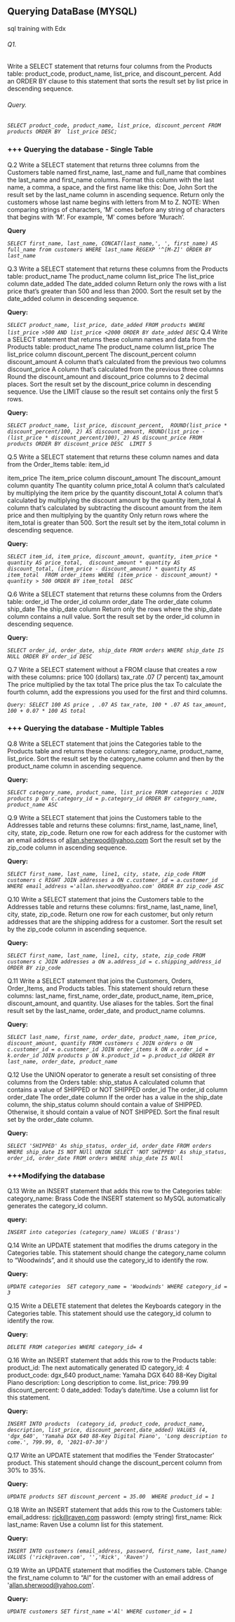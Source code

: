 
## **Querying DataBase** (MYSQL)
sql training with Edx

###### Q1.
Write a SELECT statement that returns four columns from the Products table: product_code, product_name, list_price, and discount_percent. Add an ORDER BY clause to this statement that sorts the result set by list price in descending sequence. 
###### Query.
*`SELECT product_code, product_name, list_price, discount_percent
FROM products
ORDER BY  list_price DESC;`*



### **+++ Querying the database - Single Table**

Q.2 
Write a SELECT statement that returns three columns from the Customers table named first_name, last_name and full_name that combines the last_name and first_name columns.
Format this column with the last name, a comma, a space, and the first name like this:
Doe, John
Sort the result set by the last_name column in ascending sequence.
Return only the customers whose last name begins with letters from M to Z.
NOTE: When comparing strings of characters, ‘M’ comes before any string of characters that begins with ‘M’. For example, ‘M’ comes before ‘Murach’.


**Query**

*`SELECT first_name, last_name, CONCAT(last_name,', ', first_name) AS full_name
from customers
WHERE last_name REGEXP '^[M-Z]'
ORDER BY last_name`*



Q.3
Write a SELECT statement that returns these columns from the Products table:
product_name The product_name column
list_price The list_price column
date_added The date_added column
Return only the rows with a list price that’s greater than 500 and less than 2000.
Sort the result set by the date_added column in descending sequence.

**Query:**

*`
SELECT product_name, list_price, date_added
FROM products
WHERE list_price >500 AND list_price <2000
ORDER BY date_added DESC
`*
Q.4
Write a SELECT statement that returns these column names and data from the Products table:
product_name The product_name column
list_price The list_price column
discount_percent The discount_percent column
discount_amount A column that’s calculated from the previous two columns
discount_price A column that’s calculated from the previous three columns
Round the discount_amount and discount_price columns to 2 decimal places.
Sort the result set by the discount_price column in descending sequence.
Use the LIMIT clause so the result set contains only the first 5 rows.

**Query:**

*`
SELECT product_name, list_price, discount_percent,  ROUND(list_price * discount_percent/100, 2) AS discount_amount,
ROUND(list_price - (list_price * discount_percent/100), 2) AS discount_price
FROM products
ORDER BY discount_price DESC 
LIMIT 5
`*

Q.5
Write a SELECT statement that returns these column names and data from the Order_Items table:
item_id 

item_price The item_price column
discount_amount The discount_amount column
quantity The quantity column
price_total A column that’s calculated by multiplying the item price by the quantity
discount_total A column that’s calculated by multiplying the discount amount by the quantity
item_total A column that’s calculated by subtracting the discount amount from the item price and then multiplying by the quantity
Only return rows where the item_total is greater than 500.
Sort the result set by the item_total column in descending sequence.


**Query:**

*`
SELECT item_id, item_price, discount_amount, quantity, item_price * quantity AS price_total, 
discount_amount * quantity AS discount_total, (item_price - discount_amount) * quantity AS item_total 
FROM order_items
WHERE (item_price - discount_amount) * quantity > 500
ORDER BY item_total  DESC
`*

Q.6
Write a SELECT statement that returns these columns from the Orders table:
order_id The order_id column
order_date The order_date column
ship_date The ship_date column
Return only the rows where the ship_date column contains a null value.
Sort the result set by the order_id column in descending sequence.


**Query:**

*`
SELECT order_id, order_date, ship_date
FROM orders
WHERE ship_date IS NULL
ORDER BY order_id DESC
`*

Q.7
Write a SELECT statement without a FROM clause that creates a row with these columns:
price 100 (dollars)
tax_rate .07 (7 percent)
tax_amount The price multiplied by the tax
total The price plus the tax
To calculate the fourth column, add the expressions you used for the first and third columns.

*`
Query:
 SELECT 100 AS price , .07 AS tax_rate, 100 * .07 AS tax_amount, 100 + 0.07 * 100 AS total
`*

### +++ Querying the database - Multiple Tables

Q.8
Write a SELECT statement that joins the Categories table to the Products table and returns these columns: category_name, product_name, list_price.
Sort the result set by the category_name column and then by the product_name column in ascending sequence.

**Query:**

*`
SELECT category_name, product_name, list_price
FROM categories c
JOIN products p ON c.category_id = p.category_id
ORDER BY category_name, product_name ASC
`*

Q.9
Write a SELECT statement that joins the Customers table to the Addresses table and returns these columns: first_name, last_name, line1, city, state, zip_code.
Return one row for each address for the customer with an email address of allan.sherwood@yahoo.com
Sort the result set by the zip_code column in ascending sequence.

**Query:**

*`
SELECT first_name, last_name, line1, city, state, zip_code
FROM customers c
RIGHT JOIN addresses a ON c.customer_id = a.customer_id
WHERE email_address ='allan.sherwood@yahoo.com'
ORDER BY zip_code ASC
`*

Q.10
Write a SELECT statement that joins the Customers table to the Addresses table and returns these columns: first_name, last_name, line1, city, state, zip_code.
Return one row for each customer, but only return addresses that are the shipping address for a customer.
Sort the result set by the zip_code column in ascending sequence.

**Query:**

*`
SELECT first_name, last_name, line1, city, state, zip_code
FROM customers c JOIN addresses a
ON a.address_id = c.shipping_address_id
ORDER BY zip_code
`*

Q.11
Write a SELECT statement that joins the Customers, Orders, Order_Items, and Products tables. This statement should return these columns: last_name, first_name, order_date, product_name, item_price, discount_amount, and quantity.
Use aliases for the tables.
Sort the final result set by the last_name, order_date, and product_name columns.

**Query:**

*`
SELECT last_name, first_name, order_date, product_name, item_price,  discount_amount, quantity
FROM customers c JOIN orders o ON c.customer_id = o.customer_id
JOIN order_items k ON o.order_id = k.order_id
JOIN products p ON k.product_id = p.product_id
ORDER BY last_name, order_date, product_name
`*

Q.12
Use the UNION operator to generate a result set consisting of three columns from the Orders table: 
ship_status A calculated column that contains a value of SHIPPED or NOT SHIPPED
order_id The order_id column
order_date The order_date column
If the order has a value in the ship_date column, the ship_status column should contain a value of SHIPPED. Otherwise, it should contain a value of NOT SHIPPED.
Sort the final result set by the order_date column.

**Query:**

*`SELECT 'SHIPPED' As ship_status, order_id, order_date
FROM orders
WHERE ship_date IS NOT NUll
UNION
SELECT 'NOT SHIPPED' As ship_status, order_id, order_date
FROM orders
WHERE ship_date IS NUll
`*

### +++Modifying the database

Q.13
Write an INSERT statement that adds this row to the Categories table:
category_name: Brass
Code the INSERT statement so MySQL automatically generates the category_id column.

**query:**

*`
INSERT into categories (category_name) VALUES ('Brass')
`*

Q.14
Write an UPDATE statement that modifies the drums category in the Categories table. This statement should change the category_name column to “Woodwinds”, and it should use the category_id to identify the row.

**Query:**

*`
UPDATE categories 
SET category_name = 'Woodwinds'
WHERE category_id = 3
`*

Q.15
Write a DELETE statement that deletes the Keyboards category in the Categories table. This statement should use the category_id column to identify the row.

**Query:**

*`
DELETE FROM categories
WHERE category_id= 4
`*

Q.16
Write an INSERT statement that adds this row to the Products table:
product_id: The next automatically generated ID 
category_id: 4
product_code: dgx_640
product_name: Yamaha DGX 640 88-Key Digital Piano
description: Long description to come.
list_price: 799.99
discount_percent: 0
date_added: Today’s date/time.
Use a column list for this statement.

**Query:**

*`
INSERT INTO products 
(category_id, product_code, product_name, description, list_price, discount_percent,date_added)
VALUES
(4, 'dgx_640', 'Yamaha DGX 640 88-Key Digital Piano', 'Long description to come.', 799.99, 0, '2021-07-30')
`*

Q.17
Write an UPDATE statement that modifies the 'Fender Stratocaster' product. This statement should change the discount_percent column from 30% to 35%.


**Query:**

*`
UPDATE products
SET discount_percent = 35.00 
WHERE product_id = 1
`*

Q.18
Write an INSERT statement that adds this row to the Customers table:
email_address: rick@raven.com
password: (empty string)
first_name: Rick
last_name: Raven
Use a column list for this statement.

**Query:**

*`
INSERT INTO customers
(email_address, password, first_name, last_name)
VALUES
('rick@raven.com', '','Rick', 'Raven')
`*

Q.19
Write an UPDATE statement that modifies the Customers table. Change the first_name column to “Al” for the customer with an email address of 'allan.sherwood@yahoo.com'.

**Query:**

*`
UPDATE customers
SET first_name ='Al'
WHERE customer_id = 1
`*

